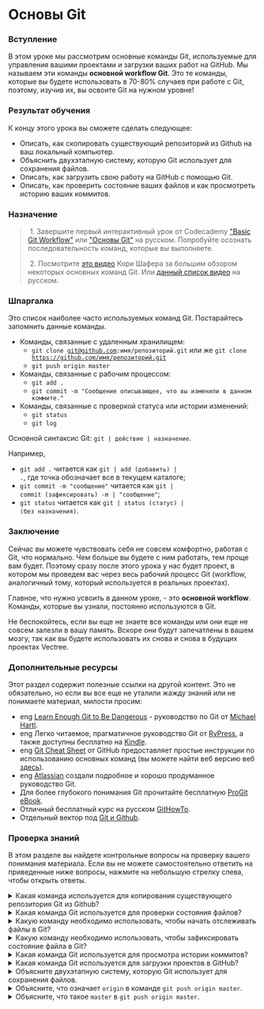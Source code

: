 # Основы Git

### Вступление

В этом уроке мы рассмотрим основные команды Git, используемые для управления вашими проектами и загрузки ваших работ на GitHub. Мы называем эти команды **основной workflow Git**. Это те команды, которые вы будете использовать в 70-80% случаев при работе с Git, поэтому, изучив их, вы освоите Git на нужном уровне!

### Результат обучения

К концу этого урока вы сможете сделать следующее:

- Описать, как скопировать существующий репозиторий из Github на ваш локальный компьютер.
- Объяснить двухэтапную систему, которую Git использует для сохранения файлов.
- Описать, как загрузить свою работу на GitHub с помощью Git.
- Описать, как проверить состояние ваших файлов и как просмотреть историю ваших коммитов.

### Назначение

> 1. Завершите первый интерактивный урок от Codecademy ["Basic Git Workflow"](https://www.codecademy.com/learn/learn-git) или ["Основы Git"](https://vectree.ru/video/0/1/0) <span class="btn-fill btn btn-xs btn-warning">на русском</span>. Попробуйте осознать последовательность команд, которые вы выполняете.
>
> 2. Посмотрите [это видео](https://www.youtube.com/watch?v=HVsySz-h9r4) Кори Шафера за большим обзором некоторых основных команд Git. Или [данный список видео](https://www.youtube.com/watch?v=EW5pfDLP9b4&list=PLsEqeEoLdeXCI3_52XJnVIs0RlpDSgbbf) <span class="btn-fill btn btn-xs btn-warning">на русском</span>.

### Шпаргалка
Это список наиболее часто используемых команд Git. Постарайтесь запомнить данные команды.

* Команды, связанные с удаленным хранилищем:
  * <code>git clone git@github.com:имя/репозиторий.git</code> или же <code>git clone https://github.com/имя/репозиторий.git</code>
  * <code>git push origin master</code>
* Команды, связанные с рабочим процессом:
  * <code>git add .</code>
  * <code>git commit -m "Сообщение описывающее, что вы изменили в данном коммите."</code>
* Команды, связанные с проверкой статуса или истории изменений:
  * <code>git status</code>
  * <code>git log</code>

Основной синтаксис Git: <code>git | действие | назначение</code>.

Например,

* <code>git add .</code> читается как <code>git | add (добавить) | .</code>, где точка обозначает все в текущем каталоге;
* <code>git commit -m "сообщение"</code> читается как <code>git | commit (зафиксировать) -m | "сообщение"</code>;
* <code>git status</code> читается как <code>git | status (статус) | (без назначения)</code>.

### Заключение

Сейчас вы можете чувствовать себя не совсем комфортно, работая с Git, что нормально. Чем больше вы будете с ним работать, тем проще вам будет. Поэтому сразу после этого урока у нас будет проект, в котором мы проведем вас через весь рабочий процесс Git (workflow, аналогичный тому, который используется в реальных проектах).

Главное, что нужно усвоить в данном уроке, - это **основной workflow**. Команды, которые вы узнали, постоянно используются в Git.

Не беспокойтесь, если вы еще не знаете все команды или они еще не совсем залезли в вашу память. Вскоре они будут запечатлены в вашем мозгу, так как вы будете использовать их снова и снова в будущих проектах Vectree.

### Дополнительные ресурсы
Этот раздел содержит полезные ссылки на другой контент. Это не обязательно, но если вы все еще не уталили жажду знаний или не понимаете материал, милости просим:

* <span class="btn-fill btn btn-xs btn-success">eng</span> [Learn Enough Git to Be Dangerous](https://www.learnenough.com/git-tutorial) - руководство по Git от [Michael Hartl](http://www.michaelhartl.com/).
* <span class="btn-fill btn btn-xs btn-success">eng</span> Легко читаемое, прагматичное руководство Git от [RyPress](https://github.com/alokc83/Basic-Tutorials/blob/master/rypress.com%20Git/0_Ry's%20Git%20Tutorial.pdf), а также доступны бесплатно на [Kindle](https://www.amazon.com/Rys-Git-Tutorial-Ryan-Hodson-ebook/dp/B00QFIA5OC).
* <span class="btn-fill btn btn-xs btn-success">eng</span> [Git Cheat Sheet](https://education.github.com/git-cheat-sheet-education.pdf) от GitHub предоставляет простые инструкции по использованию основных команд (вы можете найти веб версию веб [здесь](https://github.github.com/training-kit/downloads/github-git-cheat-sheet/)).
* <span class="btn-fill btn btn-xs btn-success">eng</span> [Atlassian](https://www.atlassian.com/git/tutorials/what-is-version-control) создали подробное и хорошо продуманное руководство Git.
* Для более глубокого понимания Git прочитайте бесплатную [ProGit eBook](https://git-scm.com/book/ru/v2).
* Отличный бесплатный курс на русском [GitHowTo](https://githowto.com/ru).
* Отдельный вектор под [Git и Github](https://vectree.ru/video/0/0/0).

### Проверка знаний

В этом разделе вы найдете контрольные вопросы на проверку вашего понимания материала. Если вы не можете самостоятельно ответить на приведенные ниже вопросы, нажмите на небольшую стрелку слева, чтобы открыть ответы.

<details>
<summary>Какая команда используется для копирования существующего репозитория Git из Github?</summary>
<ul>
  <li>Используйте <code>git clone git@github.com:имя/репозиторий.git</code>, чтобы скопировать (склонировать) репозиторий GitHub на вашем локальном компьютере.</li>
</ul>
</details>

<details>
<summary>Какая команда Git используется для проверки состояния файлов?</summary>
<ul>
  <li>Используйте <code>git status</code>, чтобы увидеть любые изменения, сделанные с момента вашего последнего коммита.</li>
</ul>
</details>

<details>
<summary>Какую команду необходимо использовать, чтобы начать отслеживать файлы в Git?</summary>
<ul>
  <li>Используйте <code>git add</code> для начала отслеживания файлов.</li>
</ul>
</details>

<details>
<summary>Какую команду необходимо использовать, чтобы зафиксировать состояние файла в Git?</summary>
<ul>
  <li>Используйте <code>git commit</code> для фиксации состояния отслеживаемых файлов.</li>
</ul>
</details>

<details>
<summary>Какая команда Git используется для просмотра истории коммитов?</summary>
<ul>
  <li>Используйте <code>git log</code> для просмотра истории коммитов.</li>
</ul>
</details>

<details>
<summary>Какая команда Git используется для загрузки проектов в GitHub?</summary>
<ul>
  <li>Используйте <code>git push</code>, чтобы отправить свой коммит в GitHub.</li>
</ul>
</details>

<details>
<summary>Объясните двухэтапную систему, которую Git использует для сохранения файлов.</summary>
<ul>
  <li><strong>Сохранение</strong> в Git делится на две команды: <code>add</code> и <code>commit</code>. Комбинация этих двух команд дает вам контроль над тем, что вы хотите зафиксировать в своем снимке.</li>
  <li><strong>Подготовка.</strong> В Git вы можете выбрать изменения, которые хотите сохранить, с помощью <code>git add</code>. Считайте, что <code>add</code> регулирует количество людей или элементов, которые будут включены в фотографию. Представьте себе проект, который содержит множество файлов, а изменения были внесены в несколько файлов. Как сохранить (зафиксировать) некоторые внесенные изменения и оставить другие, чтобы продолжить работу над ними? Ответ: <code>git add</code>.</li>
  <li><strong>Фиксация.</strong> Вызывая команду <code>commit</code>, вы фактически нажимаете на кнопку фотоапарата, что приводит к созданию снимка. Например, чтобы зафиксировать файл с именем README.md, введите <code>git commit -m "Добавил README.md"</code>. Флаг <code>-m</code> означает "сообщение" и должен всегда сопровождаться комментарием о том, какие вы внесли изменения. В нашем примере сообщением о коммите было следующим <code>"Добавить README.md"</code>.</li>
</ul>
</details>

<details>
<summary>Объясните, что означает <code>origin</code> в команде <code>git push origin master</code>.</summary>
<ul>
  <li>В Git <code>origin</code> - это URL удаленного репозитория, относительно которого выполняются определенные команды. Git устанавливает источником по умолчанию удаленный репозиторий, который он клонирует. Вы можете использовать <code>origin</code> для доступа к удаленному репозиторию без необходимости каждый раз вводить полный URL-адрес. Это также означает, что вы можете использовать множество удаленных репозиториев, дав каждому уникальное имя.</li>
</ul>
</details>

<details>
<summary>Объясните, что такое <code>master</code> в <code>git push origin master</code>.</summary>
<ul>
  <li>В Git <code>master</code> - это ветвь удаленного репозитория, в которую вы хотите отправить свои изменения. Мы расскажем больше о ветках на следующем уроке, но главное, что нужно помнить, <code>master</code> - это основная ветка в ваших проектах, где находится боевой (готовый к работе) код.</li>
</ul>
</details>



